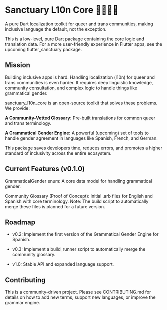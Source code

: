 # Sanctuary L10n Core 🏳️‍⚧️🏳️‍🌈
A pure Dart localization toolkit for queer and trans communities, making inclusive language the default, not the exception.

This is a low-level, pure Dart package containing the core logic and translation data. For a more user-friendly experience in Flutter apps, see the upcoming flutter_sanctuary package.

## Mission
Building inclusive apps is hard. Handling localization (l10n) for queer and trans communities is even harder. It requires deep linguistic knowledge, community consultation, and complex logic to handle things like grammatical gender.

sanctuary_l10n_core is an open-source toolkit that solves these problems. We provide:

**A Community-Vetted Glossary:** Pre-built translations for common queer and trans terminology.

**A Grammatical Gender Engine:** A powerful (upcoming) set of tools to handle gender agreement in languages like Spanish, French, and German.

This package saves developers time, reduces errors, and promotes a higher standard of inclusivity across the entire ecosystem.

## Current Features (v0.1.0)
GrammaticalGender enum: A core data model for handling grammatical gender.

Community Glossary (Proof of Concept): Initial .arb files for English and Spanish with core terminology. Note: The build script to automatically merge these files is planned for a future version.

## Roadmap
* v0.2: Implement the first version of the Grammatical Gender Engine for Spanish.

* v0.3: Implement a build_runner script to automatically merge the community glossary.

* v1.0: Stable API and expanded language support.

## Contributing
This is a community-driven project. Please see CONTRIBUTING.md for details on how to add new terms, support new languages, or improve the grammar engine.